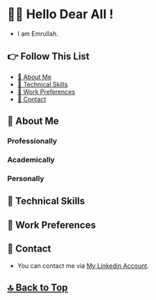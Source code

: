 # 🙋‍♂️ Hello Dear All !

- I am Emrullah. 

## 👉 Follow This List

- [💁 About Me](#-about-me)
- [💪 Technical Skills](#-technical-skills)
- [💼 Work Preferences](#-work-preferences)
- [💬 Contact](#-contact)

## 💁 About Me 

### Professionally 


### Academically 


### Personally 


## 💪 Technical Skills 



## 💼 Work Preferences 


## 💬 Contact 

- You can contact me via [My Linkedin Account](https://linkedin.com/in/emrullahtuncay). 

## [🔝 Back to Top](#-follow-this-list) 


